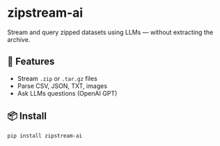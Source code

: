 # zipstream-ai

Stream and query zipped datasets using LLMs — without extracting the archive.

## 🚀 Features
- Stream `.zip` or `.tar.gz` files
- Parse CSV, JSON, TXT, images
- Ask LLMs questions (OpenAI GPT)

## 📦 Install

```bash
pip install zipstream-ai